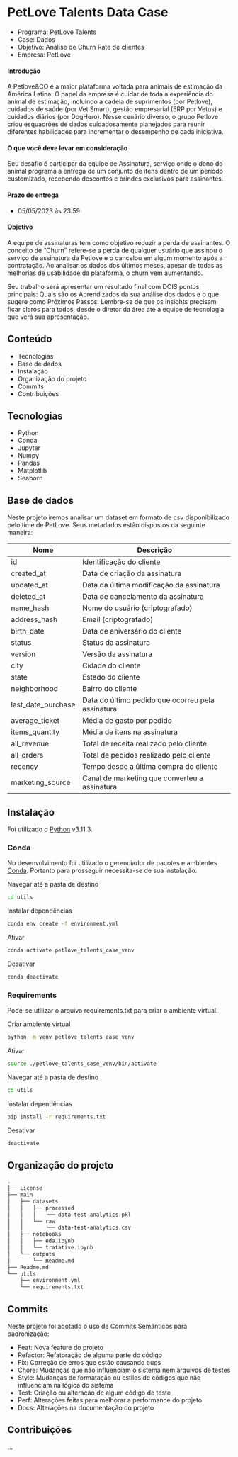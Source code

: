 # PetLove Talents Data Case

- Programa: PetLove Talents
- Case: Dados
- Objetivo: Análise de Churn Rate de clientes
- Empresa: PetLove

#### **Introdução**

A Petlove&CO é a maior plataforma voltada para animais de estimação da América Latina. O papel da empresa é cuidar de toda a experiência do animal de estimação, incluindo a cadeia de suprimentos (por Petlove), cuidados de saúde (por Vet Smart), gestão empresarial (ERP por Vetus) e cuidados diários (por DogHero). Nesse cenário diverso, o grupo Petlove criou esquadrões de dados cuidadosamente planejados para reunir diferentes habilidades para incrementar o desempenho de cada iniciativa.

#### **O que você deve levar em consideração**

Seu desafio é participar da equipe de Assinatura, serviço onde o dono do animal programa a entrega de um conjunto de itens dentro de um período customizado, recebendo descontos e brindes exclusivos para assinantes.

#### **Prazo de entrega**

* 05/05/2023 às 23:59

#### **Objetivo**

A equipe de assinaturas tem como objetivo reduzir a perda de assinantes. O conceito de “Churn” refere-se a perda de qualquer usuário que assinou o serviço de assinatura da Petlove e o cancelou em algum momento após a contratação. Ao analisar os dados dos últimos meses, apesar de todas as melhorias de usabilidade da plataforma, o churn vem aumentando.


Seu trabalho será apresentar um resultado final com DOIS pontos principais: Quais são os Aprendizados da sua análise dos dados e o que sugere como Próximos Passos. Lembre-se de que os insights precisam ficar claros para todos, desde o diretor da área até a equipe de tecnologia que verá sua apresentação.


## Conteúdo
- Tecnologias
- Base de dados
- Instalação
- Organização do projeto
- Commits
- Contribuições

## Tecnologias
- Python
- Conda
- Jupyter
- Numpy
- Pandas
- Matplotlib
- Seaborn

## Base de dados
Neste projeto iremos analisar um dataset em formato de csv disponibilizado pelo time de PetLove. Seus metadados estão dispostos da seguinte maneira:

| Nome               | Descrição                                          |
|--------------------|----------------------------------------------------|
| id                 | Identificação do cliente                           |
| created_at         | Data de criação da assinatura                      |
| updated_at         | Data da última modificação da assinatura           |
| deleted_at         | Data de cancelamento da assinatura                 |
| name_hash          | Nome do usuário (criptografado)                    |
| address_hash       | Email (criptografado)                              |
| birth_date         | Data de aniversário do cliente                     |
| status             | Status da assinatura                               |
| version            | Versão da assinatura                               |
| city               | Cidade do cliente                                  |
| state              | Estado do cliente                                  | 
| neighborhood       | Bairro do cliente                                  | 
| last_date_purchase | Data do último pedido que ocorreu pela assinatura  | 
| average_ticket     | Média de gasto por pedido                          | 
| items_quantity     | Média de itens na assinatura                       | 
| all_revenue        | Total de receita realizado pelo cliente            | 
| all_orders         | Total de pedidos realizado pelo cliente            | 
| recency            | Tempo desde a última compra do cliente             | 
| marketing_source   | Canal de marketing que converteu a assinatura      | 

## Instalação
Foi utilizado o [Python](https://www.python.org/) v3.11.3.

### Conda
No desenvolvimento foi utilizado o gerenciador de pacotes e ambientes [Conda](https://docs.conda.io/en/latest/). Portanto para prosseguir necessita-se de sua instalação.

Navegar até a pasta de destino
```sh
cd utils
```

Instalar dependências
```sh
conda env create -f environment.yml
```

Ativar
```sh
conda activate petlove_talents_case_venv
```

Desativar
```sh
conda deactivate
```

### Requirements
Pode-se utilizar o arquivo requirements.txt para criar o ambiente virtual.

Criar ambiente virtual
```sh
python -m venv petlove_talents_case_venv
```

Ativar
```sh
source ./petlove_talents_case_venv/bin/activate
```

Navegar até a pasta de destino
```sh
cd utils
```

Instalar dependências
```sh
pip install -r requirements.txt
```

Desativar
```sh
deactivate
```

## Organização do projeto
```sh
.
├── License
├── main
│   ├── datasets
│   │   ├── processed
│   │   │   └── data-test-analytics.pkl
│   │   └── raw
│   │       └── data-test-analytics.csv
│   ├── notebooks
│   │   ├── eda.ipynb
│   │   └── tratative.ipynb
│   └── outputs
│       └── Readme.md
├── Readme.md
└── utils
    ├── environment.yml
    └── requirements.txt
```

## Commits
Neste projeto foi adotado o uso de Commits Semânticos para padronização:

- Feat: Nova feature do projeto
- Refactor: Refatoração de alguma parte do código
- Fix: Correção de erros que estão causando bugs
- Chore: Mudanças que não influenciam o sistema nem arquivos de testes
- Style: Mudanças de formatação ou estilos de códigos que não influenciam na lógica do sistema
- Test: Criação ou alteração de algum código de teste
- Perf: Alterações feitas para melhorar a performance do projeto
- Docs: Alterações na documentação do projeto

## Contribuições
...